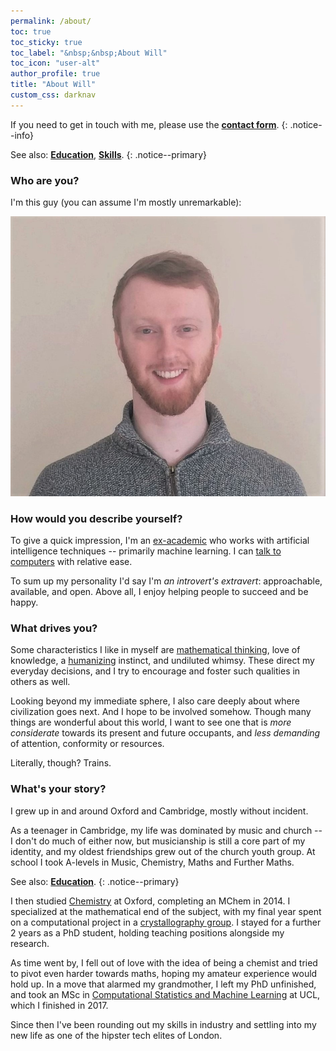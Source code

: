 ```yaml
---
permalink: /about/
toc: true
toc_sticky: true
toc_label: "&nbsp;&nbsp;About Will"
toc_icon: "user-alt"
author_profile: true
title: "About Will"
custom_css: darknav
---
```


If you need to get in touch with me, please use the [**contact form**](/contact/).
{: .notice--info}

See also: [**Education**](/about/education/), [**Skills**](/about/skills/).
{: .notice--primary}


### Who are you?

I'm this guy (you can assume I'm mostly unremarkable):

<img src="/assets/images/portrait.jpg" alt="My face" class="framec">


### How would you describe yourself?

To give a quick impression, I'm an [ex-academic](/about/education/) who works
with artificial intelligence techniques -- primarily machine learning. I can
[talk to computers](/about/skills/) with relative ease.

To sum up my personality I'd say I'm *an introvert's extravert*: approachable, available,
and open. Above all, I enjoy helping people to succeed and be happy.

### What drives you?

Some characteristics I like in myself are [mathematical thinking](/faq/#mathematical-thinking),
love of knowledge, a [humanizing](/faq/#humanizing) instinct, and undiluted whimsy.
These direct my everyday decisions, and I try to encourage and foster such
qualities in others as well.

Looking beyond my immediate sphere, I also care deeply about where civilization
goes next. And I hope to be involved somehow. Though many things are wonderful
about this world, I want to see one that is *more considerate* towards its present
and future occupants, and *less demanding* of attention, conformity or resources.

Literally, though? Trains.&nbsp;&nbsp;<i class="fas fa-train"></i>


### What's your story?

I grew up in and around Oxford and Cambridge, mostly without incident.

As a teenager in Cambridge, my life was dominated by music and church --
I don't do much of either now, but musicianship is still a core part of my
identity, and my oldest friendships grew out of the church youth group. At
school I took A-levels in Music, Chemistry, Maths and Further Maths.

See also: [**Education**](/about/education/).
{: .notice--primary}

I then studied [Chemistry](https://www.chem.ox.ac.uk) at Oxford, completing an
MChem in 2014. I specialized at the mathematical end of the subject, with my
final year spent on a computational project in a
[crystallography group](https://goodwingroup.wordpress.com). I stayed for a
further 2 years as a PhD student, holding teaching positions alongside my research.

As time went by, I fell out of love with the idea of being a chemist and tried
to pivot even harder towards maths, hoping my amateur experience would hold up.
In a move that alarmed my grandmother, I left my PhD unfinished, and took an MSc
in [Computational Statistics and Machine Learning](http://www.csml.ucl.ac.uk) at
UCL, which I finished in 2017.

Since then I've been rounding out my skills in industry and settling into my
new life as one of the hipster tech elites of London.
